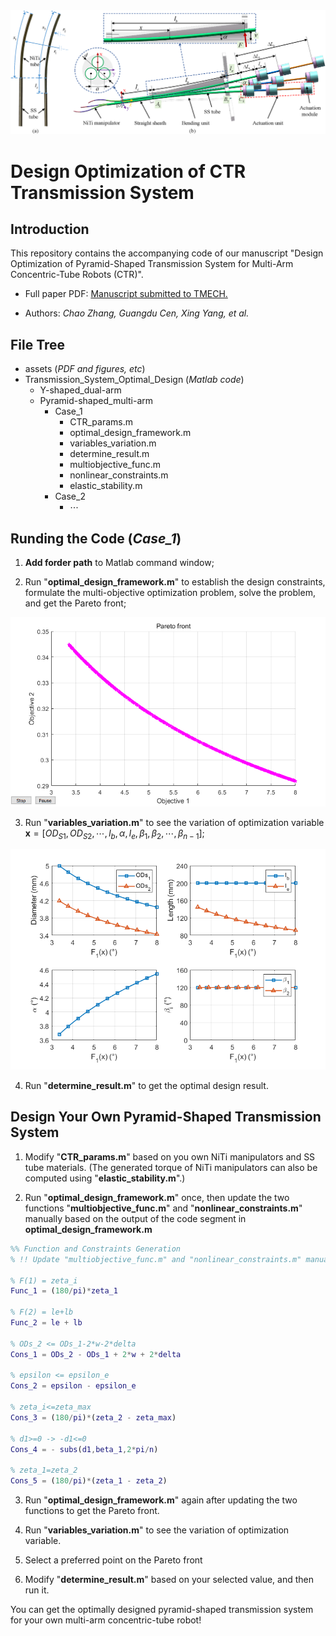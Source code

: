 <img src="assets/transmission_system_diagram.png">

# Design Optimization of CTR Transmission System

## Introduction
This repository contains the accompanying code of our manuscript "Design Optimization of Pyramid-Shaped Transmission System for Multi-Arm Concentric-Tube Robots (CTR)".

* Full paper PDF: [Manuscript submitted to TMECH.](assets/Manuscript.pdf)

* Authors: *Chao Zhang, Guangdu Cen, Xing Yang, et al.*


## File Tree

* assets (*PDF and figures, etc*)
* Transmission_System_Optimal_Design (*Matlab code*)
  * Y-shaped_dual-arm
  * Pyramid-shaped_multi-arm
    * Case_1
      * CTR_params.m
  	  * optimal_design_framework.m
  	  * variables_variation.m
      * determine_result.m
  	  * multiobjective_func.m
  	  * nonlinear_constraints.m
  	  * elastic_stability.m
    * Case_2
      * $\cdots$


## Runding the Code (*Case_1*)
1. **Add forder path** to Matlab command window;

2. Run "**optimal_design_framework.m**" to establish the design constraints, formulate the multi-objective optimization problem, solve the problem, and get the Pareto front;

<img src="assets/pareto_front.png">

3. Run "**variables_variation.m**" to see the variation of optimization variable $\mathbf{x}=[OD_{S1}, OD_{S2},\cdots,l_b, \alpha, l_e, \beta_1,\beta_2,\cdots,\beta_{n-1}]$; 

<img src="assets/variable_variation.png">

4. Run "**determine_result.m**" to get the optimal design result.


## Design Your Own Pyramid-Shaped Transmission System
1. Modify "**CTR_params.m**" based on you own NiTi manipulators and SS tube materials. (The generated torque of NiTi manipulators can also be computed using "**elastic_stability.m**".)

2. Run "**optimal_design_framework.m**" once, then update the two functions "**multiobjective_func.m**" and "**nonlinear_constraints.m**" manually based on the output of the code segment in **optimal_design_framework.m**

```matlab
%% Function and Constraints Generation
% !! Update "multiobjective_func.m" and "nonlinear_constraints.m" manually

% F(1) = zeta_i
Func_1 = (180/pi)*zeta_1

% F(2) = le+lb
Func_2 = le + lb

% ODs_2 <= ODs_1-2*w-2*delta
Cons_1 = ODs_2 - ODs_1 + 2*w + 2*delta

% epsilon <= epsilon_e
Cons_2 = epsilon - epsilon_e

% zeta_i<=zeta_max
Cons_3 = (180/pi)*(zeta_2 - zeta_max)

% d1>=0 -> -d1<=0
Cons_4 = - subs(d1,beta_1,2*pi/n)

% zeta_1=zeta_2
Cons_5 = (180/pi)*(zeta_1 - zeta_2)
```
3. Run "**optimal_design_framework.m**" again after updating the two functions to get the Pareto front.

4. Run "**variables_variation.m**" to see the variation of optimization variable.

5. Select a preferred point on the Pareto front

6. Modify "**determine_result.m**" based on your selected value, and then run it.

You can get the optimally designed pyramid-shaped transmission system for your own multi-arm concentric-tube robot!








